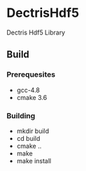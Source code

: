 DectrisHdf5
===========

Dectris Hdf5 Library

## Build
### Prerequesites
* gcc-4.8
* cmake 3.6
### Building
* mkdir build
* cd build
* cmake ..
* make
* make install



